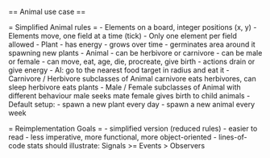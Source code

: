 == Animal use case ==

= Simplified Animal rules =
	- Elements on a board, integer positions (x, y)
	- Elements move, one field at a time (tick)
	- Only one element per field allowed
	- Plant
		- has energy
		- grows over time
		- germinates area around it spawning new plants
	- Animal
		- can be herbivore or carnivore
		- can be male or female
		- can move, eat, age, die, procreate, give birth
		- actions drain or give energy
		- AI: go to the nearest food target in radius and eat it
	- Carnivore / Herbivore subclasses of Animal
		carnivore eats herbivores, can sleep
		herbivore eats plants
	- Male / Female subclasses of Animal with different behaviour
		male seeks mate
		female gives birth to child animals
	- Default setup:
		- spawn a new plant every day
		- spawn a new animal every week

= Reimplementation Goals =
	- simplified version (reduced rules)
	- easier to read
	- less imperative, more functional, more object-oriented
	- lines-of-code stats should illustrate:
		Signals >= Events > Observers